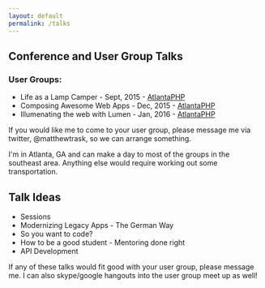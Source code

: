 ```yaml
---
layout: default
permalink: /talks
---
```

## Conference and User Group Talks

### User Groups:

* Life as a Lamp Camper - Sept, 2015 - [AtlantaPHP](https://atlantaphp.org)
* Composing Awesome Web Apps - Dec, 2015 - [AtlantaPHP](https://atlantaphp.org)
* Illumenating the web with Lumen - Jan, 2016 - [AtlantaPHP](https://atlantaphp.org)

If you would like me to come to your user group, please message me via twitter, @matthewtrask,
so we can arrange something.

I'm in Atlanta, GA and can make a day to most of the groups in the southeast area. Anything else
would require working out some transportation.

## Talk Ideas

* Sessions
* Modernizing Legacy Apps - The German Way
* So you want to code?
* How to be a good student - Mentoring done right
* API Development

If any of these talks would fit good with your user group, please message me. I can also skype/google hangouts into the user group meet up as well!
